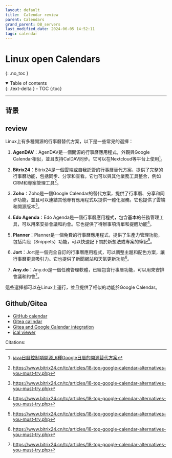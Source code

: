 ```yaml
---
layout: default
title:  Calendar review
parent: Calendars
grand_parent: DB_servers
last_modified_date: 2024-06-05 14:52:11
tags: calendar
---
```


# Linux open Calendars

{: .no_toc }

<details open markdown="block">
  <summary>
    Table of contents
  </summary>
  {: .text-delta }
- TOC
{:toc}
</details>

---

## 背景

## review

Linux上有多種開源的行事曆替代方案，以下是一些常見的選擇：

1. **AgenDAV**：AgenDAV是一個開源的行事曆應用程式，外觀與Google Calendar相似，並且支持CalDAV同步。它可以在Nextcloud等平台上使用[^3]。

2. **Bitrix24**：Bitrix24是一個雲端或自我託管的行事曆替代方案，提供了完整的行事曆功能，包括同步、分享和查看。它也可以與其他業務工具整合，例如CRM和專案管理工具[^2]。

3. **Zoho**：Zoho是一個Google Calendar的替代方案，提供了行事曆、分享和同步功能，並且可以連結其他專有應用程式以提供一體化服務。它也提供了雲端和開源版本[^2]。

4. **Edo Agenda**：Edo Agenda是一個行事曆應用程式，包含基本的任務管理工具，可以用來安排會議和約會。它也提供了待辦事項清單和提醒功能[^2]。

5. **Planner**：Planner是一個免費的行事曆應用程式，提供了生產力管理功能，包括片段（Snippets）功能，可以快速記下關於新想法或專案的筆記[^2]。

6. **Jort**：Jort是一個完全自訂的行事曆應用程式，可以調整主題和配色方案，讓行事曆更具吸引力。它也提供了新聞網站和天氣更新功能[^2]。

7. **Any.do**：Any.do是一個任務管理軟體，已經包含行事曆功能，可以用來安排會議和約會[^2]。

這些選擇都可以在Linux上運行，並且提供了相似的功能於Google Calendar。

## Github/Gitea

- [GitHub calendar](.  )
- [Gitea calindar](https://juejin.cn/post/6922879855059009549)
- [Gitea and Google Calendar integration](https://n8n.io/integrations/gitea/and/google-calendar/)
- [ical viewer ](https://gitea.it/fianne/rs-calendar)

Citations:

[^1]: https://zh.wikipedia.org/zh-tw/Android
[^2]: https://www.bitrix24.cn/tc/articles/18-top-google-calendar-alternatives-you-must-try.php
[^3]: [java日曆控制項開源_6種Google日曆的開源替代方案](https://blog.csdn.net/cumj63710/article/details/107407256)
[^4]: https://www.bitrix24.cn/tc/articles/21-top-google-calendar-alternatives-you-must-try.php
[^5]: https://wk.baidu.com/view/ca226d7e1711cc7931b7163e?bfetype=new&pcf=2
